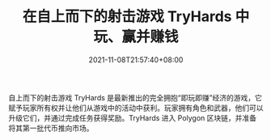 ﻿---
title: "在自上而下的射击游戏 TryHards 中玩、赢并赚钱"
date: 2021-11-08T21:57:40+08:00
lastmod: 2021-11-08T16:45:40+08:00
draft: false
authors: ["Luna"]
description: "自上而下的射击游戏 TryHards 是最新推出的完全拥抱“即玩即赚”经济的游戏，它赋予玩家所有权并让他们从游戏中的活动中获利。玩家拥有角色和武器，他们可以升级它们，并通过完成任务获得奖励。TryHards 进入 Polygon 区块链，并准备将其第一批代币推向市场。"
featuredImage: "play-win-earn-top-down-shooter-tryhards-on-polygon-blockchain.png"
tags: ["Virtual World","虚拟世界","Play to Earn"]
categories: ["news"]
news: ["虚拟世界"]
weight: 
lightgallery: true
pinned: false
recommend: false
recommend1: false
---

自上而下的射击游戏 TryHards 是最新推出的完全拥抱“即玩即赚”经济的游戏，它赋予玩家所有权并让他们从游戏中的活动中获利。玩家拥有角色和武器，他们可以升级它们，并通过完成任务获得奖励。TryHards 进入 Polygon 区块链，并准备将其第一批代币推向市场。

<!--more-->

